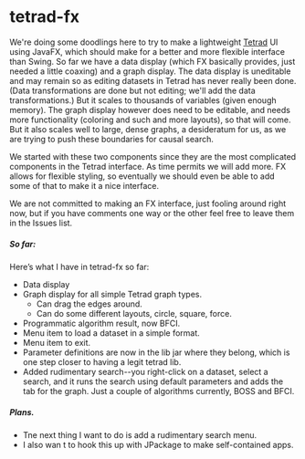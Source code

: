 # tetrad-fx

We're doing some doodlings here to try to make a lightweight [Tetrad](https://github.com/cmu-phil/tetrad) UI using JavaFX, which should make for a better and more flexible interface than Swing. So far we have a data display (which FX basically provides, just needed a little coaxing) and a graph display. The data display is uneditable and may remain so as editing datasets in Tetrad has never really been done. (Data transformations are done but not editing; we'll add the data transformations.) But it scales to thousands of variables (given enough memory). The graph display however does need to be editable, and needs more functionality (coloring and such and more layouts), so that will come. But it also scales well to large, dense graphs, a desideratum for us, as we are trying to push these boundaries for causal search.

We started with these two components since they are the most complicated components in the Tetrad interface. As time permits we will add more. FX allows for flexible styling, so eventually we should even be able to add some of that to make it a nice interface.

We are not committed to making an FX interface, just fooling around right now, but if you have comments one way or the other feel free to leave them in the Issues list.

##### So far:

Here’s what I have in tetrad-fx so far:
* Data display
* Graph display for all simple Tetrad graph types.
    * Can drag the edges around.
    * Can do some different layouts, circle, square, force.
* Programmatic algorithm result, now BFCI.
* Menu item to load a dataset in a simple format.
* Menu item to exit.
* Parameter definitions are now in the lib jar where they belong, which is one step closer to having a legit tetrad lib.
* Added rudimentary search--you right-click on a dataset, select a search, and it runs the search using default parameters and adds the tab for the graph. Just a couple of algorithms currently, BOSS and BFCI.

##### Plans.

* Tne next thing I want to do is add a rudimentary search menu.
* I also wan t to hook this up with JPackage to make self-contained apps.
